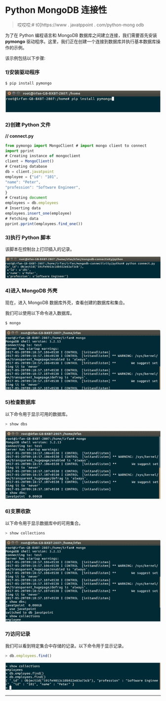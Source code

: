 # Python MongoDB 连接性

> 哎哎哎:# t0]https://www . javatppoint . com/python-mong odb

为了在 Python 编程语言和 MongoDB 数据库之间建立连接，我们需要首先安装 **pymongo** 驱动程序。这里，我们正在创建一个连接到数据库并执行基本数据库操作的示例。

该示例包括以下步骤:

### 1)安装驱动程序

```js
$ pip install pymongo

```

![MongoDB Python mongodb connectivity 1](img/6b67e4a354285a2a5a1097efc1a195dc.png)

### 2)创建 Python 文件

**// connect.py**

```js
from pymongo import MongoClient # import mongo client to connect
import pprint
# Creating instance of mongoclient
client = MongoClient()
# Creating database
db = client.javatpoint
employee = {"id": "101",
"name": "Peter",
"profession": "Software Engineer",
}
# Creating document
employees = db.employees
# Inserting data
employees.insert_one(employee)
# Fetching data
pprint.pprint(employees.find_one())

```

### 3)执行 Python 脚本

该脚本在控制台上打印插入的记录。

![MongoDB Python mongodb connectivity 2](img/7b25a0abd092d4bab6723be1029166cd.png)

### 4)进入 MongoDB 外壳

现在，进入 MongoDB 数据库外壳，查看创建的数据库和集合。

我们可以使用以下命令进入数据库。

```js
$ mongo

```

![MongoDB Python mongodb connectivity 3](img/9c4889d684147a1d4bbf6bd06bec2fc5.png)

### 5)检查数据库

以下命令用于显示可用的数据库。

```js
> show dbs

```

![MongoDB Python mongodb connectivity 4](img/a8c731ad5cf838b756f0f59a5b6b4392.png)

### 6)支票收款

以下命令用于显示数据库中的可用集合。

```js
> show collections

```

![MongoDB Python mongodb connectivity 5](img/2c688704f1aec56132f9441cdf58f666.png)

### 7)访问记录

我们可以看到特定集合中存储的记录。以下命令用于显示记录。

```js
> db.employees.find()

```

![MongoDB Python mongodb connectivity 6](img/cd7e15a6c5e300e5c97f358f36da7f2d.png)

* * *